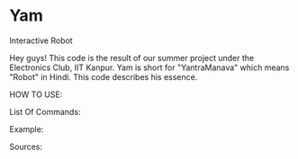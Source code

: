 # Yam
Interactive Robot

Hey guys! This code is the result of our summer project under the Electronics Club, IIT Kanpur. 
Yam is short for "YantraManava" which means "Robot" in Hindi. This code describes his essence. 

HOW TO USE:
   
   List Of Commands:
     
     
   
   Example:
     
     
 
 Sources:
   
   
   
